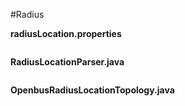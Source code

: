 #Radius

**radiusLocation.properties**
```
```

**RadiusLocationParser.java**
```
```

**OpenbusRadiusLocationTopology.java**
```
```
